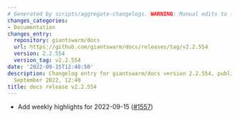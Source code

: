 ```yaml
---
# Generated by scripts/aggregate-changelogs. WARNING: Manual edits to this files will be overwritten.
changes_categories:
- Documentation
changes_entry:
  repository: giantswarm/docs
  url: https://github.com/giantswarm/docs/releases/tag/v2.2.554
  version: 2.2.554
  version_tag: v2.2.554
date: '2022-09-15T12:40:50'
description: Changelog entry for giantswarm/docs version 2.2.554, published on 15
  September 2022, 12:40
title: docs release v2.2.554
---
```


- Add weekly highlights for 2022-09-15 ([#1557](https://github.com/giantswarm/docs/pull/1557))
